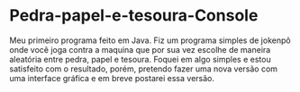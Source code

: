 # Pedra-papel-e-tesoura-Console
Meu primeiro programa feito em Java.
Fiz um programa simples de jokenpô onde você joga contra a maquina que por sua vez escolhe de maneira aleatória entre pedra, papel e tesoura.
Foquei em algo simples e estou satisfeito com o resultado, porém, pretendo fazer uma nova versão com uma interface gráfica e em breve postarei essa versão.
